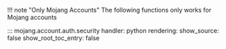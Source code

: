 
!!! note "Only Mojang Accounts"
    The following functions only works for Mojang accounts

::: mojang.account.auth.security
    handler: python
    rendering:
        show_source: false
        show_root_toc_entry: false